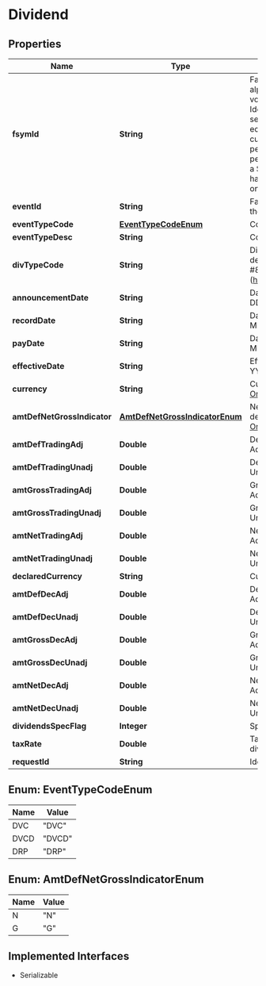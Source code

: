 

# Dividend


## Properties

Name | Type | Description | Notes
------------ | ------------- | ------------- | -------------
**fsymId** | **String** | Factset Regional Security Identifier. Six alpha-numeric characters, excluding vowels, with an -R suffix (XXXXXX-R). Identifies the security&#39;s best regional security data series per currency. For equities, all primary listings per region and currency are allocated a regional-level permanent identifier. The regional-level permanent identifier will be available once a SEDOL representing the region/currency has been allocated and the identifiers are on FactSet. |  [optional]
**eventId** | **String** | FactSet identifier that uniquely identifies the Event. |  [optional]
**eventTypeCode** | [**EventTypeCodeEnum**](#EventTypeCodeEnum) | Corporate Actions Event type code. |  [optional]
**eventTypeDesc** | **String** | Corporate Actions Event type description. |  [optional]
**divTypeCode** | **String** | Dividend Type Code. For code descriptions, visit [Online Assistant Page #8764] (https://oa.apps.factset.com/pages/8764).  |  [optional]
**announcementDate** | **String** | Date Event was announced in YYYY-MM-DD format. |  [optional]
**recordDate** | **String** | Date of Record for distribution in YYYY-MM-DD format. |  [optional]
**payDate** | **String** | Date of Payment for distribution in YYYY-MM-DD format. |  [optional]
**effectiveDate** | **String** | Effective Date or Ex-Date of distribution in YYYY-MM-DD format. |  [optional]
**currency** | **String** | Currency ISO code. For more details, visit [Online Assistant Page #1470](https://oa.apps.factset.com/pages/1470). |  [optional]
**amtDefNetGrossIndicator** | [**AmtDefNetGrossIndicatorEnum**](#AmtDefNetGrossIndicatorEnum) | Net/Gross Marker Code. For details describing Net vs. Gross dividends, visit [Online Assistant Page #11512](https://oa.apps.factset.com/pages/11512). |  [optional]
**amtDefTradingAdj** | **Double** | Default Amount - Trading Currency, Split Adjusted |  [optional]
**amtDefTradingUnadj** | **Double** | Default Amount - Trading Currency, Unadjusted |  [optional]
**amtGrossTradingAdj** | **Double** | Gross Amount - Trading Currency, Split Adjusted  |  [optional]
**amtGrossTradingUnadj** | **Double** | Gross Amount - Trading Currency, Unadjusted  |  [optional]
**amtNetTradingAdj** | **Double** | Net Amount - Trading Currency, Split Adjusted |  [optional]
**amtNetTradingUnadj** | **Double** | Net Amount - Trading Currency, Unadjusted |  [optional]
**declaredCurrency** | **String** | Currency code for declared dividend. |  [optional]
**amtDefDecAdj** | **Double** | Default Amount - Declared Currency, Split Adjusted |  [optional]
**amtDefDecUnadj** | **Double** | Default Amount - Declared Currency, Unadjusted |  [optional]
**amtGrossDecAdj** | **Double** | Gross Amount - Declared Currency, Split Adjusted  |  [optional]
**amtGrossDecUnadj** | **Double** | Gross Amount - Declared Currency, Unadjusted  |  [optional]
**amtNetDecAdj** | **Double** | Net Amount - Declared Currency, Split Adjusted  |  [optional]
**amtNetDecUnadj** | **Double** | Net Amount - Declared Currency, Unadjusted  |  [optional]
**dividendsSpecFlag** | **Integer** | Special Dividend Flag - 1&#x3D;Yes, 0&#x3D;No |  [optional]
**taxRate** | **Double** | Tax Rate for on gross dividend for net dividend. |  [optional]
**requestId** | **String** | Identifier that was used for the request. |  [optional]



## Enum: EventTypeCodeEnum

Name | Value
---- | -----
DVC | &quot;DVC&quot;
DVCD | &quot;DVCD&quot;
DRP | &quot;DRP&quot;



## Enum: AmtDefNetGrossIndicatorEnum

Name | Value
---- | -----
N | &quot;N&quot;
G | &quot;G&quot;


## Implemented Interfaces

* Serializable


